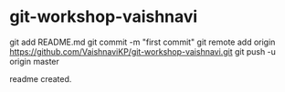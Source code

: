 # git-workshop-vaishnavi
git add README.md
git commit -m "first commit"
git remote add origin https://github.com/VaishnaviKP/git-workshop-vaishnavi.git
git push -u origin master

readme created.
